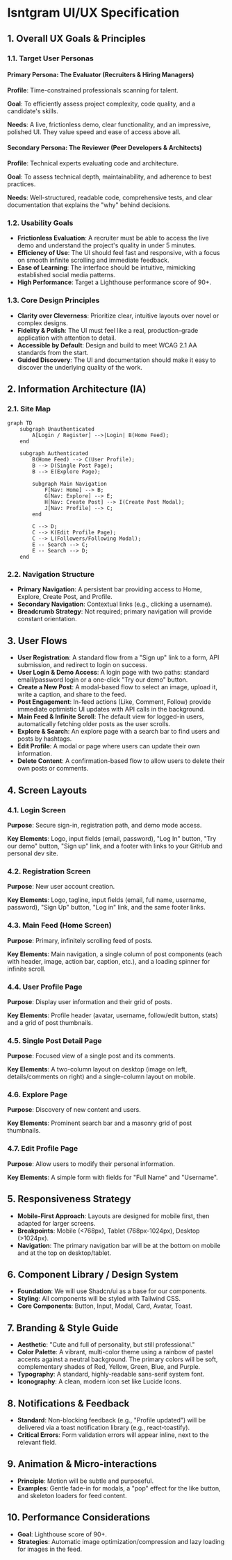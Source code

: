 # Isntgram UI/UX Specification

## 1. Overall UX Goals & Principles

### 1.1. Target User Personas

#### Primary Persona: The Evaluator (Recruiters & Hiring Managers)

**Profile**: Time-constrained professionals scanning for talent.

**Goal**: To efficiently assess project complexity, code quality, and a candidate's skills.

**Needs**: A live, frictionless demo, clear functionality, and an impressive, polished UI. They value speed and ease of access above all.

#### Secondary Persona: The Reviewer (Peer Developers & Architects)

**Profile**: Technical experts evaluating code and architecture.

**Goal**: To assess technical depth, maintainability, and adherence to best practices.

**Needs**: Well-structured, readable code, comprehensive tests, and clear documentation that explains the "why" behind decisions.

### 1.2. Usability Goals

- **Frictionless Evaluation**: A recruiter must be able to access the live demo and understand the project's quality in under 5 minutes.
- **Efficiency of Use**: The UI should feel fast and responsive, with a focus on smooth infinite scrolling and immediate feedback.
- **Ease of Learning**: The interface should be intuitive, mimicking established social media patterns.
- **High Performance**: Target a Lighthouse performance score of 90+.

### 1.3. Core Design Principles

- **Clarity over Cleverness**: Prioritize clear, intuitive layouts over novel or complex designs.
- **Fidelity & Polish**: The UI must feel like a real, production-grade application with attention to detail.
- **Accessible by Default**: Design and build to meet WCAG 2.1 AA standards from the start.
- **Guided Discovery**: The UI and documentation should make it easy to discover the underlying quality of the work.

## 2. Information Architecture (IA)

### 2.1. Site Map

```mermaid
graph TD
    subgraph Unauthenticated
        A[Login / Register] -->|Login| B(Home Feed);
    end

    subgraph Authenticated
        B(Home Feed) --> C(User Profile);
        B --> D(Single Post Page);
        B --> E(Explore Page);

        subgraph Main Navigation
            F[Nav: Home] --> B;
            G[Nav: Explore] --> E;
            H[Nav: Create Post] --> I(Create Post Modal);
            J[Nav: Profile] --> C;
        end

        C --> D;
        C --> K(Edit Profile Page);
        C --> L(Followers/Following Modal);
        E -- Search --> C;
        E -- Search --> D;
    end
```

### 2.2. Navigation Structure

- **Primary Navigation**: A persistent bar providing access to Home, Explore, Create Post, and Profile.
- **Secondary Navigation**: Contextual links (e.g., clicking a username).
- **Breadcrumb Strategy**: Not required; primary navigation will provide constant orientation.

## 3. User Flows

- **User Registration**: A standard flow from a "Sign up" link to a form, API submission, and redirect to login on success.
- **User Login & Demo Access**: A login page with two paths: standard email/password login or a one-click "Try our demo" button.
- **Create a New Post**: A modal-based flow to select an image, upload it, write a caption, and share to the feed.
- **Post Engagement**: In-feed actions (Like, Comment, Follow) provide immediate optimistic UI updates with API calls in the background.
- **Main Feed & Infinite Scroll**: The default view for logged-in users, automatically fetching older posts as the user scrolls.
- **Explore & Search**: An explore page with a search bar to find users and posts by hashtags.
- **Edit Profile**: A modal or page where users can update their own information.
- **Delete Content**: A confirmation-based flow to allow users to delete their own posts or comments.

## 4. Screen Layouts

### 4.1. Login Screen

**Purpose**: Secure sign-in, registration path, and demo mode access.

**Key Elements**: Logo, input fields (email, password), "Log In" button, "Try our demo" button, "Sign up" link, and a footer with links to your GitHub and personal dev site.

### 4.2. Registration Screen

**Purpose**: New user account creation.

**Key Elements**: Logo, tagline, input fields (email, full name, username, password), "Sign Up" button, "Log in" link, and the same footer links.

### 4.3. Main Feed (Home Screen)

**Purpose**: Primary, infinitely scrolling feed of posts.

**Key Elements**: Main navigation, a single column of post components (each with header, image, action bar, caption, etc.), and a loading spinner for infinite scroll.

### 4.4. User Profile Page

**Purpose**: Display user information and their grid of posts.

**Key Elements**: Profile header (avatar, username, follow/edit button, stats) and a grid of post thumbnails.

### 4.5. Single Post Detail Page

**Purpose**: Focused view of a single post and its comments.

**Key Elements**: A two-column layout on desktop (image on left, details/comments on right) and a single-column layout on mobile.

### 4.6. Explore Page

**Purpose**: Discovery of new content and users.

**Key Elements**: Prominent search bar and a masonry grid of post thumbnails.

### 4.7. Edit Profile Page

**Purpose**: Allow users to modify their personal information.

**Key Elements**: A simple form with fields for "Full Name" and "Username".

## 5. Responsiveness Strategy

- **Mobile-First Approach**: Layouts are designed for mobile first, then adapted for larger screens.
- **Breakpoints**: Mobile (<768px), Tablet (768px-1024px), Desktop (>1024px).
- **Navigation**: The primary navigation bar will be at the bottom on mobile and at the top on desktop/tablet.

## 6. Component Library / Design System

- **Foundation**: We will use Shadcn/ui as a base for our components.
- **Styling**: All components will be styled with Tailwind CSS.
- **Core Components**: Button, Input, Modal, Card, Avatar, Toast.

## 7. Branding & Style Guide

- **Aesthetic**: "Cute and full of personality, but still professional."
- **Color Palette**: A vibrant, multi-color theme using a rainbow of pastel accents against a neutral background. The primary colors will be soft, complementary shades of Red, Yellow, Green, Blue, and Purple.
- **Typography**: A standard, highly-readable sans-serif system font.
- **Iconography**: A clean, modern icon set like Lucide Icons.

## 8. Notifications & Feedback

- **Standard**: Non-blocking feedback (e.g., "Profile updated") will be delivered via a toast notification library (e.g., react-toastify).
- **Critical Errors**: Form validation errors will appear inline, next to the relevant field.

## 9. Animation & Micro-interactions

- **Principle**: Motion will be subtle and purposeful.
- **Examples**: Gentle fade-in for modals, a "pop" effect for the like button, and skeleton loaders for feed content.

## 10. Performance Considerations

- **Goal**: Lighthouse score of 90+.
- **Strategies**: Automatic image optimization/compression and lazy loading for images in the feed.
